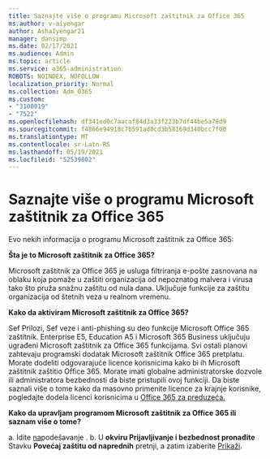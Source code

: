 ```yaml
---
title: Saznajte više o programu Microsoft zaštitnik za Office 365
ms.author: v-aiyengar
author: AshaIyengar21
manager: dansimp
ms.date: 02/17/2021
ms.audience: Admin
ms.topic: article
ms.service: o365-administration
ROBOTS: NOINDEX, NOFOLLOW
localization_priority: Normal
ms.collection: Adm_O365
ms.custom:
- "3100019"
- "7522"
ms.openlocfilehash: df341ed0c7aacaf84d3a33f223b7df44be5a78d9
ms.sourcegitcommit: f4866e94918c7b591ad0cd3b58169d340bcc7f00
ms.translationtype: MT
ms.contentlocale: sr-Latn-RS
ms.lasthandoff: 05/19/2021
ms.locfileid: "52539802"
---
```

# <a name="learn-about-microsoft-defender-for-office-365"></a>Saznajte više o programu Microsoft zaštitnik za Office 365

Evo nekih informacija o programu Microsoft zaštitnik za Office 365:

**Šta je to Microsoft zaštitnik za Office 365?**

Microsoft zaštitnik za Office 365 je usluga filtriranja e-pošte zasnovana na oblaku koja pomaže u zaštiti organizacija od nepoznatog malvera i virusa tako što pruža snažnu zaštitu od nula dana. Uključuje funkcije za zaštitu organizacija od štetnih veza u realnom vremenu.

**Kako da aktiviram Microsoft zaštitnik za Office 365?**

Sef Prilozi, Sef veze i anti-phishing su deo funkcije Microsoft Office 365 zaštitnik. Enterprise E5, Education A5 i Microsoft 365 Business uključuju ugrađeni Microsoft zaštitnik za Office 365 funkcijama. Svi ostali planovi zahtevaju programski dodatak Microsoft zaštitnik Office 365 pretplatu. Morate dodeliti odgovarajuće licence korisnicima kako bi ih Microsoft zaštitnik zaštitio Office 365. Morate imati globalne administratorske dozvole ili administratora bezbednosti da biste pristupili ovoj funkciji. Da biste saznali više o tome kako da masovno primenite licence za krajnje korisnike, pogledajte dodela licenci korisnicima u [Office 365 za preduzeća.](https://go.microsoft.com/fwlink/?linkid=2093435)

**Kako da upravljam programom Microsoft zaštitnik za Office 365 ili saznam više o tome?**

a. Idite [na](https://go.microsoft.com/fwlink/p/?linkid=2075721)podešavanje .
b. U **okviru Prijavljivanje i bezbednost pronađite** Stavku **Povećaj zaštitu od naprednih** pretnji, a zatim izaberite [Prikaži](https://go.microsoft.com/fwlink/?linkid=2109302).

